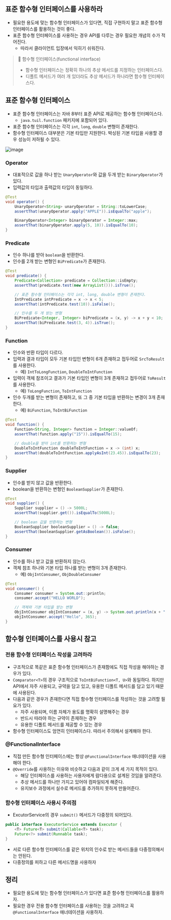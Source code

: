 ## 표준 함수형 인터페이스를 사용하라

- 필요한 용도에 맞는 함수형 인터페이스가 있다면, 직접 구현하지 말고 표준 함수형 인터페이스를 활용하는 것이 좋다.
- 표준 함수형 인터페이스를 사용하는 경우 API를 다루는 경우 필요한 개념의 수가 적어진다.
    - 따라서 클라이언트 입장에서 익히기 쉬워진다.

> 📌 함수형 인터페이스(functional interface)
> 
> - 함수형 인터페이스는 정확히 하나의 추상 메서드를 지정하는 인터페이스다.
> - 디폴트 메서드가 여러 개 있더라도 추상 메서드가 하나라면 함수형 인터페이스다.

## 표준 함수형 인터페이스

- 표준 함수형 인터페이스는 자바 8부터 표준 API로 제공하는 함수형 인터페이스다.
    - `java.tuil.function` 패키지에 포함되어 있다.
- 표준 함수형 인터페이스는 각각 `int`, `long`, `double` 변형이 존재한다.
- 함수형 인터페이스 대부분은 기본 타입만 지원한다. 박싱된 기본 타입을 사용할 경우 성능이 저하될 수 있다.

![image](https://user-images.githubusercontent.com/58586537/175435267-39d9d17a-0127-4be8-851b-38aae792da34.png)

### Operator

- 대표적으로 값을 하나 받는 `UnaryOperator`와 값을 두개 받는 `BinaryOperator`가 있다.
- 입력값의 타입과 출력값의 타입이 동일하다.

```java
@Test
void operator() {
    UnaryOperator<String> unaryOperator = String::toLowerCase;
    assertThat(unaryOperator.apply("APPLE")).isEqualTo("apple");

    BinaryOperator<Integer> binaryOperator = Integer::max;
    assertThat(binaryOperator.apply(5, 10)).isEqualTo(10);
}
```

### Predicate

- 인수 하나를 받아 `boolean`을 반환한다.
- 인수를 2개 받는 변형인 `BiPredicate`가 존재한다.

```java
@Test
void predicate() {
    Predicate<Collection> predicate = Collection::isEmpty;
    assertThat(predicate.test(new ArrayList())).isTrue();

    // 표준 함수형 인터페이스는 각각 int, long, double 변형이 존재한다.
    IntPredicate intPredicate = x -> x < 5;
    assertThat(intPredicate.test(10)).isFalse();

    // 인수를 두 개 받는 변형
    BiPredicate<Integer, Integer> biPredicate = (x, y) -> x + y < 10;
    assertThat(biPredicate.test(3, 4)).isTrue();
}
```

### Function

- 인수와 반환 타입이 다르다.
- 입력과 결과 타입이 모두 기본 타입인 변형이 6개 존재하고 접두어로 `SrcToResult`를 사용한다.
    - 예) `IntToLongFunction`, `DoubleToIntFunction`
- 입력이 객체 참조이고 결과가 기본 타입인 변형이 3개 존재하고 접두어로 `ToResult`를 사용한다.
    - 예) `ToLongFunction`, `ToIntFunction`
- 인수 두개를 받는 변형이 존재하고, 또 그 중 기본 타입을 반환하는 변경이 3개 존재한다.
    - 예) `BiFunction`, `ToIntBiFunction`

```java
@Test
void function() {
    Function<String, Integer> function = Integer::valueOf;
    assertThat(function.apply("15")).isEqualTo(15);

    // double을 받아 int를 반환하는 변형
    DoubleToIntFunction doubleToIntFunction = x -> (int) x;
    assertThat(doubleToIntFunction.applyAsInt(23.45)).isEqualTo(23);
}
```

### Supplier

- 인수를 받지 않고 값을 반환한다.
- boolean을 반환하는 변형인 `BooleanSupplier`가 존재한다.

```java
@Test
void supplier() {
    Supplier supplier = () -> 5000L;
    assertThat(supplier.get()).isEqualTo(5000L);

    // boolean 값을 반환하는 변형
    BooleanSupplier booleanSupplier = () -> false;
    assertThat(booleanSupplier.getAsBoolean()).isFalse();
}
```

### Consumer

- 인수를 하나 받고 값을 반환하지 않는다.
- 객체 참조 하나와 기본 타입 하나를 받는 변형이 3개 존재한다.
    - 예) `ObjIntConsumer`, `ObjDoubleConsumer`

```java
@Test
void consumer() {
    Consumer consumer = System.out::println;
    consumer.accept("HELLO WORLD");

    // 객체와 기본 타입을 받는 변형
    ObjIntConsumer objIntConsumer = (x, y) -> System.out.println(x + " " + y);
    objIntConsumer.accept("Hello", 365);
}
```

## 함수형 인터페이스를 사용시 참고

### 전용 함수형 인터페이스 작성을 고려하라

- 구조적으로 똑같은 표준 함수형 인터페이스가 존재함에도 직접 작성을 해야하는 경우가 있다.
- `Comparator<T>`의 경우 구조적으로 `ToIntBiFunction<T, U>`와 동일하다. 하지만 API에서 자주 사용되고, 규약을 담고 있고, 유용한 디폴트 메서드를 담고 있기 때문에 사용된다.
- 다음과 같은 경우가 존재한다면 직접 함수형 인터페이스를 작성하는 것을 고려할 필요가 있다.
    - 자주 사용되며, 이름 자체가 용도를 명확히 설명해주는 경우
    - 반드시 따라야 하는 규약이 존재하는 경우
    - 유용한 디폴트 메서드를 제공할 수 있는 경우
- 함수형 인터페이스도 엄연히 인터페이스다. 따라서 주의해서 설계해야 한다.

### @FunctionalInterface

- 직접 만든 함수형 인터페이스에는 항상 `@FunctionalInterface` 애너테이션을 사용해야 한다.
- `@Override`를 사용하는 이유와 비슷하고 다음과 같이 크게 세 가지 목적이 있다.
    - 해당 인터페이스를 사용하는 사용자에게 람다용으로 설계된 것임을 알려준다.
    - 추상 메서드를 하나만 가지고 있어야 컴파일되게 해준다.
    - 유지보수 과정에서 실수로 메서드를 추가하지 못하게 만들어준다.

### 함수형 인터페이스 사용시 주의점

- ExcutorService의 경우 `submit()` 메서드가 다중정의 되어있다.

```java
public interface ExecutorService extends Executor {
    <T> Future<T> submit(Callable<T> task);
    Future<?> submit(Runnable task);
}
```

- 서로 다른 함수형 인터페이스를 같은 위치의 인수로 받는 메서드들을 다중정의해서는 안된다.
- 다중정의를 피하고 다른 메서드명을 사용하자

## 정리

- 필요한 용도에 맞는 함수형 인터페이스가 있다면 표준 함수형 인터페이스를 활용하자.
- 필요한 경우 전용 함수형 인터페이스를 사용하는 것을 고려하고 꼭 `@FunctionalInterface` 애너테이션을 사용하자.